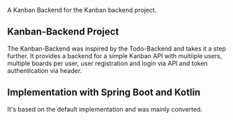 A Kanban Backend for the Kanban backend project.

## Kanban-Backend Project
The Kanban-Backend was inspired by the Todo-Backend and takes it a step further. It provides a backend for a simple Kanban API with multiiple users, multiple boards per user, user registration and login via API and token authentication via header.

## Implementation with Spring Boot and Kotlin

It's based on the default implementation and was mainly converted.

